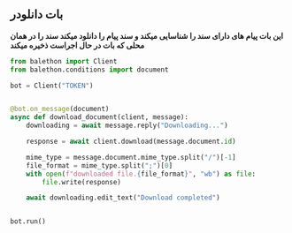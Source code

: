 ## بات دانلودر

**این بات پیام های دارای سند را شناسایی میکند و سند پیام را دانلود میکند
سند را در همان محلی که بات در حال اجراست ذخیره میکند**

```python
from balethon import Client
from balethon.conditions import document

bot = Client("TOKEN")


@bot.on_message(document)
async def download_document(client, message):
    downloading = await message.reply("Downloading...")

    response = await client.download(message.document.id)

    mime_type = message.document.mime_type.split("/")[-1]
    file_format = mime_type.split(";")[0]
    with open(f"downloaded file.{file_format}", "wb") as file:
        file.write(response)

    await downloading.edit_text("Download completed")


bot.run()
```